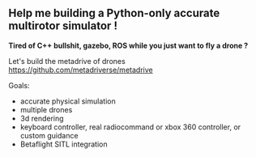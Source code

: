 ## Help me building a Python-only accurate multirotor simulator !

**Tired of C++ bullshit, gazebo, ROS while you just want to fly a drone ?**


Let's build the metadrive of drones https://github.com/metadriverse/metadrive

Goals:
- accurate physical simulation
- multiple drones
- 3d rendering
- keyboard controller, real radiocommand or xbox 360 controller, or custom guidance
- Betaflight SITL integration




